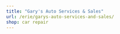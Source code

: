 ```yaml
---
title: "Gary's Auto Services & Sales"
url: /erie/garys-auto-services-and-sales/
shop: car repair
---
```

